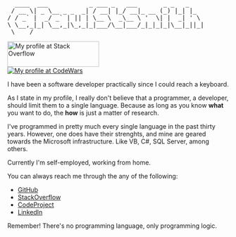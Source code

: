 <pre>
  ____  ___           _ ___ _   ___       _ _   _    
 / __ \| _ \__ _ _  _| / __| |_/ __|_ __ (_) |_| |_  
/ / _` |  _/ _` | || | \__ \  _\__ \ '  \| |  _| ' \ 
\ \__,_|_| \__,_|\_,_|_|___/\__|___/_|_|_|_|\__|_||_|
 \____/                                              
</pre>
<a target="_blank" 
   href="https://stackoverflow.com/users/44375/paulo-santos">
   <img border="0" 
        src="https://stackoverflow.com/users/flair/44375.png?theme=dark" 
        width="208" 
        height="58" 
        alt="My profile at Stack Overflow" 
        title="My profile at Stack Overflow" /></a>
<br/>
<a target="_blank" 
   title="Profile at CodeWars.com" 
   href="https://www.codewars.com/users/PaulStSmith">
   <img border="0" 
        src="https://www.codewars.com/users/PaulStSmith/badges/large"
        alt="My profile at CodeWars" 
        title="My profile at CodeWars"/></a>

I have been a software developer practically since I could reach a keyboard.

As I state in my profile, I really don't believe that a programmer, a developer, should
limit them to a single language. Because as long as you know **what** you want to do, 
the **how** is just a matter of research.

I've programmed in pretty much every single language in the past thirty years. However, 
one does have their strenghts, and mine are geared towards the Microsoft infrastructure.
Like VB, C#, SQL Server, among others.

Currently I'm self-employed, working from home.

You can always reach me through the any of the following:

* <a href="https://github.com/PaulStSmith">GitHub</a>
* <a href="https://stackoverflow.com/users/44375">StackOverflow</a>
* <a href="https://www.codeproject.com/Members/PaulStSmith">CodeProject</a>
* <a href="https://www.linkedin.com/in/paulstsmith/">LinkedIn</a>

Remember! There's no programming language, only programming logic.

<!---
PaulStSmith/PaulStSmith is a ✨ special ✨ repository because its 
`README.md` (this file) appears on your GitHub profile.
You can click the Preview link to take a look at your changes.
--->
